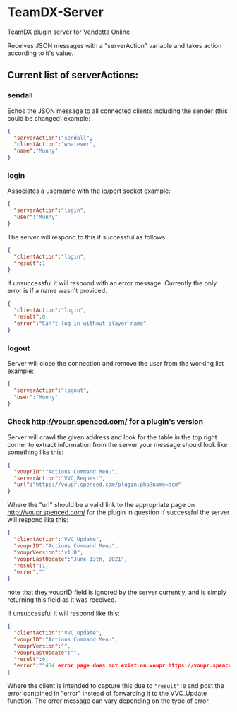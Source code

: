 # TeamDX-Server
TeamDX plugin server for Vendetta Online

Receives JSON messages with a "serverAction" variable and takes action according to it's value. 


## Current list of serverActions:

### sendall
Echos the JSON message to all connected clients including the sender (this could be changed)
example:
```json
{
  "serverAction":"sendall",
  "clientAction":"whatever",
  "name":"Munny"
}
```

### login
Associates a username with the ip/port socket
example:
```json
{
  "serverAction":"login",
  "user":"Munny"
}
```
The server will respond to this if successful as follows
```json
{
  "clientAction":"login", 
  "result":1
}
```
If unsuccessful it will respond with an error message. Currently the only error is if a name wasn't provided.
```json
{
  "clientAction":"login",
  "result":0, 
  "error":"Can't log in without player name"
}
```

### logout
Server will close the connection and remove the user from the working list
example:
```json
{
  "serverAction":"logout",
  "user":"Munny"
}
```

### Check http://voupr.spenced.com/ for a plugin's version
Server will crawl the given address and look for the table in the top right corner to extract information from the server
your message should look like something like this:
```json
{
  "vouprID":"Actions Command Menu",
  "serverAction":"VVC_Request",
  "url":"https://voupr.spenced.com/plugin.php?name=acm"
}
```
Where the "url" should be a valid link to the appropriate page on http://voupr.spenced.com/ for the plugin in question
If successful the server will respond like this:
```json
{
  "clientAction":"VVC_Update",
  "vouprID":"Actions Command Menu",
  "vouprVersion":"v1.0",
  "vouprLastUpdate":"June 13th, 2021",
  "result":1,
  "error":""
}
```
note that they vouprID field is ignored by the server currently, and is simply returning this field as it was received. 

If unsuccessful it will respond like this:
```json
{
  "clientAction":"VVC_Update",
  "vouprID":"Actions Command Menu",
  "vouprVersion":"",
  "vouprLastUpdate":"",
  "result":0,
  "error":""404 error page does not exist on voupr https://voupr.spenced.com/plugin.php?name=acm"
}
```
Where the client is intended to capture this due to `"result":0` and post the error contained in "error" instead of forwarding it to the VVC_Update function. The error message can vary depending on the type of error.
